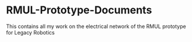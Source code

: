# RMUL-Prototype-Documents
This contains all my work on the electrical network of the RMUL prototype for Legacy Robotics
